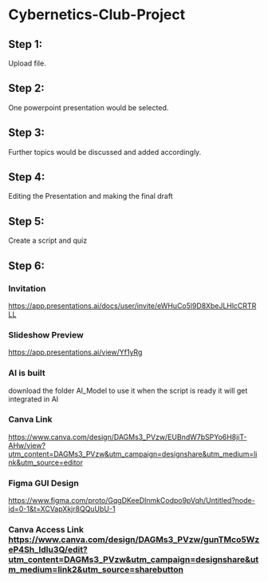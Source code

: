# Cybernetics-Club-Project
## Step 1: 
Upload file.
## Step 2: 
One powerpoint presentation would be selected.
## Step 3: 
Further topics would be discussed and added accordingly.
## Step 4: 
Editing the Presentation and making the final draft
## Step 5:
Create a script and quiz 
## Step 6:
### Invitation
https://app.presentations.ai/docs/user/invite/eWHuCo5l9D8XbeJLHlcCRTRLL
### Slideshow Preview
https://app.presentations.ai/view/Yf1yRg
### AI is built 
download the folder AI_Model to use it 
when the script is ready it will get integrated in AI
### Canva Link
https://www.canva.com/design/DAGMs3_PVzw/EUBndW7bSPYo6H8jiT-AHw/view?utm_content=DAGMs3_PVzw&utm_campaign=designshare&utm_medium=link&utm_source=editor
### Figma GUI Design
https://www.figma.com/proto/GqgDKeeDInmkCodpo9pVqh/Untitled?node-id=0-1&t=XCVapXkjr8QQuUbU-1
### Canva Access Link           https://www.canva.com/design/DAGMs3_PVzw/gunTMco5WzeP4Sh_Idlu3Q/edit?utm_content=DAGMs3_PVzw&utm_campaign=designshare&utm_medium=link2&utm_source=sharebutton
